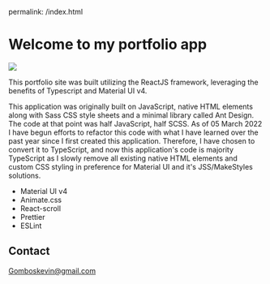 permalink: /index.html

# Welcome to my portfolio app

![](https://repository-images.githubusercontent.com/342786786/c92d1a04-1205-4f5e-9782-7676c9ca75db)


This portfolio site was built utilizing the ReactJS framework, leveraging the benefits of Typescript and Material UI v4.

This application was originally built on JavaScript, native HTML elements along with Sass CSS style sheets and a minimal library called Ant Design.
The code at that point was half JavaScript, half SCSS. As of 05 March 2022 I have begun efforts to refactor this code with what I have learned over the past year since 
I first created this application. Therefore, I have chosen to convert it to TypeScript, and now this application's code is majority TypeScript as I slowly remove all existing 
native HTML elements and custom CSS styling in preference for Material UI and it's JSS/MakeStyles solutions.

- Material UI v4
- Animate.css
- React-scroll
- Prettier
- ESLint

## Contact

Gomboskevin@gmail.com

